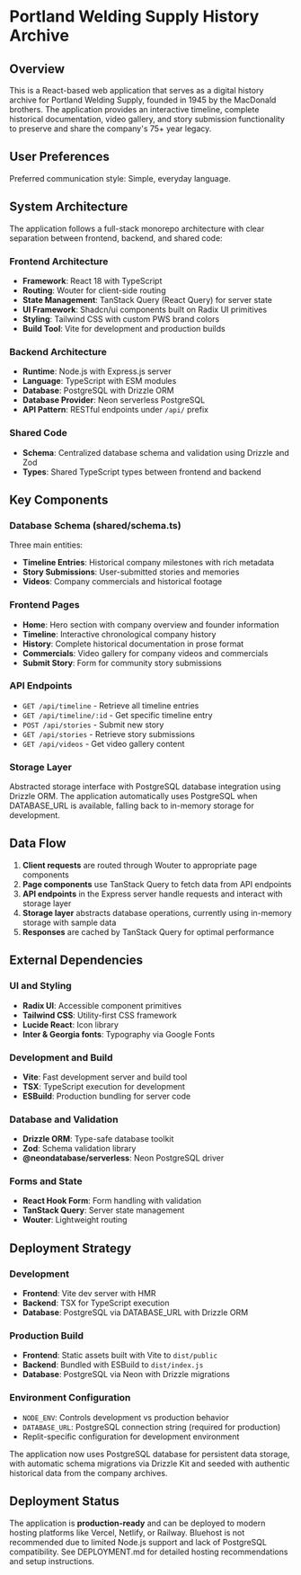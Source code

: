 # Portland Welding Supply History Archive

## Overview

This is a React-based web application that serves as a digital history archive for Portland Welding Supply, founded in 1945 by the MacDonald brothers. The application provides an interactive timeline, complete historical documentation, video gallery, and story submission functionality to preserve and share the company's 75+ year legacy.

## User Preferences

Preferred communication style: Simple, everyday language.

## System Architecture

The application follows a full-stack monorepo architecture with clear separation between frontend, backend, and shared code:

### Frontend Architecture
- **Framework**: React 18 with TypeScript
- **Routing**: Wouter for client-side routing
- **State Management**: TanStack Query (React Query) for server state
- **UI Framework**: Shadcn/ui components built on Radix UI primitives
- **Styling**: Tailwind CSS with custom PWS brand colors
- **Build Tool**: Vite for development and production builds

### Backend Architecture
- **Runtime**: Node.js with Express.js server
- **Language**: TypeScript with ESM modules
- **Database**: PostgreSQL with Drizzle ORM
- **Database Provider**: Neon serverless PostgreSQL
- **API Pattern**: RESTful endpoints under `/api/` prefix

### Shared Code
- **Schema**: Centralized database schema and validation using Drizzle and Zod
- **Types**: Shared TypeScript types between frontend and backend

## Key Components

### Database Schema (shared/schema.ts)
Three main entities:
- **Timeline Entries**: Historical company milestones with rich metadata
- **Story Submissions**: User-submitted stories and memories
- **Videos**: Company commercials and historical footage

### Frontend Pages
- **Home**: Hero section with company overview and founder information
- **Timeline**: Interactive chronological company history
- **History**: Complete historical documentation in prose format
- **Commercials**: Video gallery for company videos and commercials
- **Submit Story**: Form for community story submissions

### API Endpoints
- `GET /api/timeline` - Retrieve all timeline entries
- `GET /api/timeline/:id` - Get specific timeline entry
- `POST /api/stories` - Submit new story
- `GET /api/stories` - Retrieve story submissions
- `GET /api/videos` - Get video gallery content

### Storage Layer
Abstracted storage interface with PostgreSQL database integration using Drizzle ORM. The application automatically uses PostgreSQL when DATABASE_URL is available, falling back to in-memory storage for development.

## Data Flow

1. **Client requests** are routed through Wouter to appropriate page components
2. **Page components** use TanStack Query to fetch data from API endpoints
3. **API endpoints** in the Express server handle requests and interact with storage layer
4. **Storage layer** abstracts database operations, currently using in-memory storage with sample data
5. **Responses** are cached by TanStack Query for optimal performance

## External Dependencies

### UI and Styling
- **Radix UI**: Accessible component primitives
- **Tailwind CSS**: Utility-first CSS framework
- **Lucide React**: Icon library
- **Inter & Georgia fonts**: Typography via Google Fonts

### Development and Build
- **Vite**: Fast development server and build tool
- **TSX**: TypeScript execution for development
- **ESBuild**: Production bundling for server code

### Database and Validation
- **Drizzle ORM**: Type-safe database toolkit
- **Zod**: Schema validation library
- **@neondatabase/serverless**: Neon PostgreSQL driver

### Forms and State
- **React Hook Form**: Form handling with validation
- **TanStack Query**: Server state management
- **Wouter**: Lightweight routing

## Deployment Strategy

### Development
- **Frontend**: Vite dev server with HMR
- **Backend**: TSX for TypeScript execution
- **Database**: PostgreSQL via DATABASE_URL with Drizzle ORM

### Production Build
- **Frontend**: Static assets built with Vite to `dist/public`
- **Backend**: Bundled with ESBuild to `dist/index.js`
- **Database**: PostgreSQL via Neon with Drizzle migrations

### Environment Configuration
- `NODE_ENV`: Controls development vs production behavior
- `DATABASE_URL`: PostgreSQL connection string (required for production)
- Replit-specific configuration for development environment

The application now uses PostgreSQL database for persistent data storage, with automatic schema migrations via Drizzle Kit and seeded with authentic historical data from the company archives.

## Deployment Status

The application is **production-ready** and can be deployed to modern hosting platforms like Vercel, Netlify, or Railway. Bluehost is not recommended due to limited Node.js support and lack of PostgreSQL compatibility. See DEPLOYMENT.md for detailed hosting recommendations and setup instructions.
